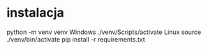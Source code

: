 # instalacja

python -m venv venv
Windows ./venv/Scripts/activate
Linux   source ./venv/bin/activate
pip install -r requirements.txt